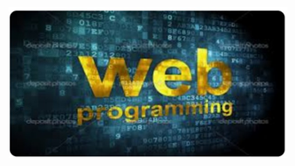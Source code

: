 

  ![image all](https://github.com/EvanildoLeal/PROJETOS_WEB_PROGRAMMING/blob/916e342eeff2b9c51cffa0757157187e03254e14/Imagem4.jpg)
